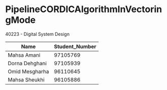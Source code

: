 # PipelineCORDICAlgorithmInVectoringMode

40223 - Digital System Design 

| Name	         |Student_Number|
|----------------|--------------|
| Mahsa Amani	   |97105769      |
| Dorna Dehghani	 |97105939      |
| Omid Mesgharha	 |96110645      |
| Mahsa Sheukhi |96105886      |
